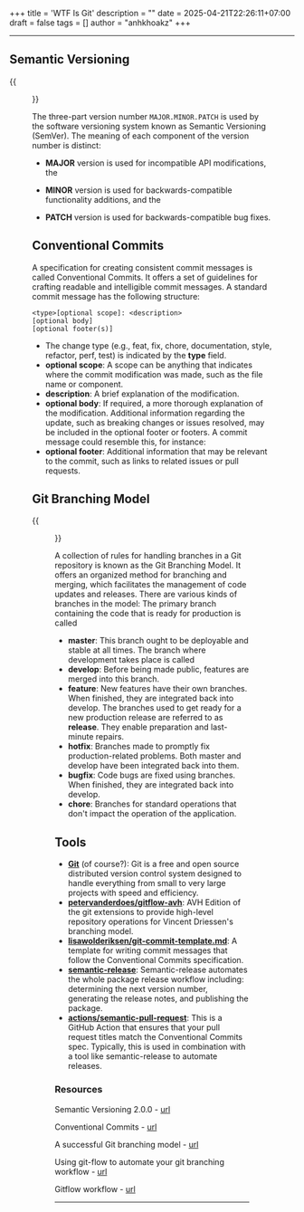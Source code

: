 +++
title = 'WTF Is Git'
description = ""
date = 2025-04-21T22:26:11+07:00
draft = false
tags = []
author = "anhkhoakz"
+++

---

## Semantic Versioning

{{<figure src="images/blogs/wtf-is-git/semver.webp" alt="Semantic Versioning" caption="Semantic Versioning">}}

The three-part version number `MAJOR.MINOR.PATCH` is used by the software versioning system known as Semantic Versioning (SemVer).  The meaning of each component of the version number is distinct:

- **MAJOR** version is used for incompatible API modifications, the

- **MINOR** version is used for backwards-compatible functionality additions, and the

- **PATCH** version is used for backwards-compatible bug fixes.

## Conventional Commits

A specification for creating consistent commit messages is called Conventional Commits. It offers a set of guidelines for crafting readable and intelligible commit messages. A standard commit message has the following structure:

```plaintext
<type>[optional scope]: <description>
[optional body]
[optional footer(s)]
```

- The change type (e.g., feat, fix, chore, documentation, style, refactor, perf, test) is indicated by the **type** field.
- **optional scope**: A scope can be anything that indicates where the commit modification was made, such as the file name or component.
- **description**: A brief explanation of the modification.
- **optional body**: If required, a more thorough explanation of the modification.
 Additional information regarding the update, such as breaking changes or issues resolved, may be included in the optional footer or footers.
 A commit message could resemble this, for instance:
- **optional footer**: Additional information that may be relevant to the commit, such as links to related issues or pull requests.

## Git Branching Model

{{<figure src="images/blogs/wtf-is-git/git-flow.webp" alt="Git Branching Model" caption="Git Branching Model">}}

A collection of rules for handling branches in a Git repository is known as the Git Branching Model.  It offers an organized method for branching and merging, which facilitates the management of code updates and releases.  There are various kinds of branches in the model:
 The primary branch containing the code that is ready for production is called

- **master**: This branch ought to be deployable and stable at all times.
 The branch where development takes place is called
- **develop**:  Before being made public, features are merged into this branch.
- **feature**: New features have their own branches.  When finished, they are integrated back into develop.
 The branches used to get ready for a new production release are referred to as **release**.  They enable preparation and last-minute repairs.
- **hotfix**: Branches made to promptly fix production-related problems.  Both master and develop have been integrated back into them.
- **bugfix**: Code bugs are fixed using branches.  When finished, they are integrated back into develop.
- **chore**: Branches for standard operations that don't impact the operation of the application.

## Tools

- **[Git](https://git-scm.com/)** (of course?): Git is a free and open source distributed version control system designed to handle everything from small to very large projects with speed and efficiency.
- **[petervanderdoes/gitflow-avh](https://github.com/petervanderdoes/gitflow-avh)**: AVH Edition of the git extensions to provide high-level repository operations for Vincent Driessen's branching model.
- **[lisawolderiksen/git-commit-template.md](https://gist.github.com/lisawolderiksen/a7b99d94c92c6671181611be1641c733)**: A template for writing commit messages that follow the Conventional Commits specification.
- **[semantic-release](https://semantic-release.gitbook.io/semantic-release/)**: Semantic-release automates the whole package release workflow including: determining the next version number, generating the release notes, and publishing the package.
- **[actions/semantic-pull-request](https://github.com/marketplace/actions/semantic-pull-request)**: This is a GitHub Action that ensures that your pull request titles match the Conventional Commits spec. Typically, this is used in combination with a tool like semantic-release to automate releases.

### Resources

Semantic Versioning 2.0.0 - [url](https://semver.org)

Conventional Commits - [url](https://www.conventionalcommits.org/en/v1.0.0/)

A successful Git branching model - [url](https://nvie.com/posts/a-successful-git-branching-model/)

Using git-flow to automate your git branching workflow - [url](https://jeffkreeftmeijer.com/git-flow/)

Gitflow workflow - [url](https://www.atlassian.com/git/tutorials/comparing-workflows/gitflow-workflow)

---
